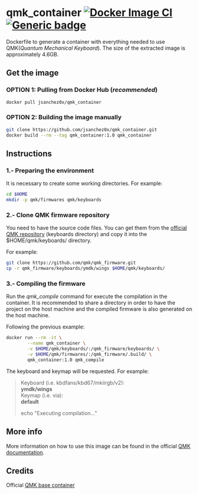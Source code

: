 # qmk_container [![Docker Image CI](https://github.com/jsanchez0x/qmk_container/actions/workflows/docker-image.yml/badge.svg)](https://github.com/jsanchez0x/qmk_container/actions/workflows/docker-image.yml) [![Generic badge](https://img.shields.io/badge/Docker-Hub-blue.svg?logo=docker&logoColor=white)](https://hub.docker.com/r/jsanchez0x/qmk_container)


Dockerfile to generate a container with everything needed to use QMK(*Quantum Mechanical Keyboard*). The size of the extracted image is approximately 4.6GB.

## Get the image

### OPTION 1: Pulling from Docker Hub (*recommended*)
```bash
docker pull jsanchez0x/qmk_container
```

### OPTION 2: Building the image manually
```bash
git clone https://github.com/jsanchez0x/qmk_container.git
docker build --rm --tag qmk_container:1.0 qmk_container
```


## Instructions

### 1.- Preparing the environment
It is necessary to create some working directories. For example:
```bash
cd $HOME
mkdir -p qmk/firmwares qmk/keyboards
```

### 2.- Clone QMK firmware repository
You need to have the source code files. You can get them from the [official QMK repository](https://github.com/qmk/qmk_firmware) (keyboards directory) and copy it into the $HOME/qmk/keyboards/ directory.

For example:
```bash
git clone https://github.com/qmk/qmk_firmware.git
cp -r qmk_firmware/keyboards/ymdk/wings $HOME/qmk/keyboards/
```

### 3.- Compiling the firmware
Run the *qmk_compile* command for execute the compilation in the container. It is recommended to share a directory in order to have the project on the host machine and the compiled firmware is also generated on the host machine.

Following the previous example:
```bash
docker run --rm -it \
        --name qmk_container \
        -v $HOME/qmk/keyboards/:/qmk_firmware/keyboards/ \
        -v $HOME/qmk/firmwares/:/qmk_firmware/.build/ \
        qmk_container:1.0 qmk_compile
```

The keyboard and keymap will be requested. For example:
> Keyboard (i.e. kbdfans/kbd67/mkiirgb/v2):  
> **ymdk/wings**  
> Keymap (i.e. via):  
>**default**
>
>echo "Executing compilation..."


## More info
More information on how to use this image can be found in the official [QMK documentation](https://docs.qmk.fm/#/).


## Credits
Official [QMK base container](https://github.com/qmk/qmk_base_container)
